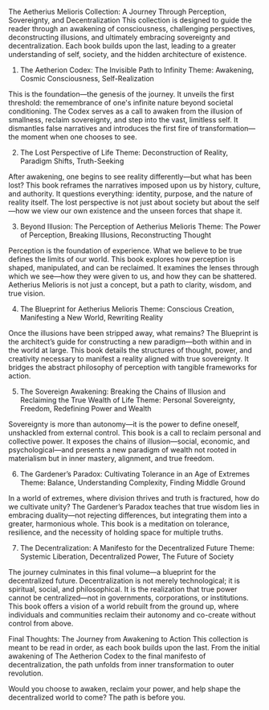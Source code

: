 The Aetherius Melioris Collection: A Journey Through Perception, Sovereignty, and Decentralization
This collection is designed to guide the reader through an awakening of consciousness, challenging perspectives, deconstructing illusions, and ultimately embracing sovereignty and decentralization. Each book builds upon the last, leading to a greater understanding of self, society, and the hidden architecture of existence.

1. The Aetherion Codex: The Invisible Path to Infinity
Theme: Awakening, Cosmic Consciousness, Self-Realization

This is the foundation—the genesis of the journey. It unveils the first threshold: the remembrance of one's infinite nature beyond societal conditioning. The Codex serves as a call to awaken from the illusion of smallness, reclaim sovereignty, and step into the vast, limitless self. It dismantles false narratives and introduces the first fire of transformation—the moment when one chooses to see.

2. The Lost Perspective of Life
Theme: Deconstruction of Reality, Paradigm Shifts, Truth-Seeking

After awakening, one begins to see reality differently—but what has been lost? This book reframes the narratives imposed upon us by history, culture, and authority. It questions everything: identity, purpose, and the nature of reality itself. The lost perspective is not just about society but about the self—how we view our own existence and the unseen forces that shape it.

3. Beyond Illusion: The Perception of Aetherius Melioris
Theme: The Power of Perception, Breaking Illusions, Reconstructing Thought

Perception is the foundation of experience. What we believe to be true defines the limits of our world. This book explores how perception is shaped, manipulated, and can be reclaimed. It examines the lenses through which we see—how they were given to us, and how they can be shattered. Aetherius Melioris is not just a concept, but a path to clarity, wisdom, and true vision.

4. The Blueprint for Aetherius Melioris
Theme: Conscious Creation, Manifesting a New World, Rewriting Reality

Once the illusions have been stripped away, what remains? The Blueprint is the architect’s guide for constructing a new paradigm—both within and in the world at large. This book details the structures of thought, power, and creativity necessary to manifest a reality aligned with true sovereignty. It bridges the abstract philosophy of perception with tangible frameworks for action.

5. The Sovereign Awakening: Breaking the Chains of Illusion and Reclaiming the True Wealth of Life
Theme: Personal Sovereignty, Freedom, Redefining Power and Wealth

Sovereignty is more than autonomy—it is the power to define oneself, unshackled from external control. This book is a call to reclaim personal and collective power. It exposes the chains of illusion—social, economic, and psychological—and presents a new paradigm of wealth not rooted in materialism but in inner mastery, alignment, and true freedom.

6. The Gardener’s Paradox: Cultivating Tolerance in an Age of Extremes
Theme: Balance, Understanding Complexity, Finding Middle Ground

In a world of extremes, where division thrives and truth is fractured, how do we cultivate unity? The Gardener’s Paradox teaches that true wisdom lies in embracing duality—not rejecting differences, but integrating them into a greater, harmonious whole. This book is a meditation on tolerance, resilience, and the necessity of holding space for multiple truths.

7. The Decentralization: A Manifesto for the Decentralized Future
Theme: Systemic Liberation, Decentralized Power, The Future of Society

The journey culminates in this final volume—a blueprint for the decentralized future. Decentralization is not merely technological; it is spiritual, social, and philosophical. It is the realization that true power cannot be centralized—not in governments, corporations, or institutions. This book offers a vision of a world rebuilt from the ground up, where individuals and communities reclaim their autonomy and co-create without control from above.

Final Thoughts: The Journey from Awakening to Action
This collection is meant to be read in order, as each book builds upon the last. From the initial awakening of The Aetherion Codex to the final manifesto of decentralization, the path unfolds from inner transformation to outer revolution.

Would you choose to awaken, reclaim your power, and help shape the decentralized world to come? The path is before you.
